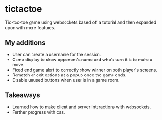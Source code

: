 # tictactoe
Tic-tac-toe game using websockets based off a tutorial and then expanded upon with more features. 

## My additions
- User can create a username for the session.
- Game display to show opponent's name and who's turn it is to make a move.
- Fixed end game alert to correctly show winner on both player's screens.
- Rematch or exit options as a popup once the game ends.
- Disable unused buttons when user is in a game room.

## Takeaways
- Learned how to make client and server interactions with websockets.
- Further progress with css.
